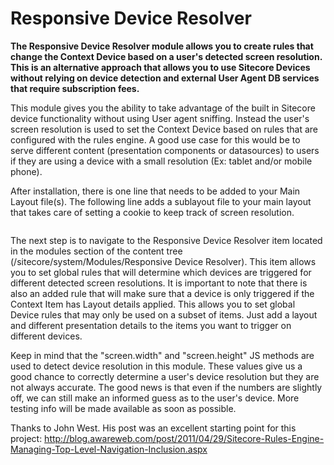 Responsive Device Resolver
======================

<b>The Responsive Device Resolver module allows you to create rules that change the Context Device based on a user's detected screen resolution. This is an alternative approach that allows you to use Sitecore Devices without relying on device detection and external User Agent DB services that require subscription fees.</b>

This module gives you the ability to take advantage of the built in Sitecore device functionality without using User agent sniffing. Instead the user's screen resolution is used to set the Context Device based on rules that are configured with the rules engine. A good use case for this would be to serve different content (presentation components or datasources) to users if they are using a device with a small resolution (Ex: tablet and/or mobile phone).

After installation, there is one line that needs to be added to your Main Layout file(s). The following line adds a sublayout file to your main layout that takes care of setting a cookie to keep track of screen resolution.

<pre><sc:sublayout runat="server"  path="/layouts/Responsive Device Resolver/Responsive Device Resolver.ascx" id="RDRsublayout" /></pre>

The next step is to navigate to the Responsive Device Resolver item located in the modules section of the content tree (/sitecore/system/Modules/Responsive Device Resolver). This item allows you to set global rules that will determine which devices are triggered for different detected screen resolutions. It is important to note that there is also an added rule that will make sure that a device is only triggered if the Context Item has Layout details applied. This allows you to set global Device rules that may only be used on a subset of items. Just add a layout and different presentation details to the items you want to trigger on different devices.

Keep in mind that the "screen.width" and "screen.height" JS methods are used to detect device resolution in this module. These values give us a good chance to correctly determine a user's device resolution but they are not always accurate. The good news is that even if the numbers are slightly off, we can still make an informed guess as to the user's device. More testing info will be made available as soon as possible.

Thanks to John West. His post was an excellent starting point for this project: http://blog.awareweb.com/post/2011/04/29/Sitecore-Rules-Engine-Managing-Top-Level-Navigation-Inclusion.aspx